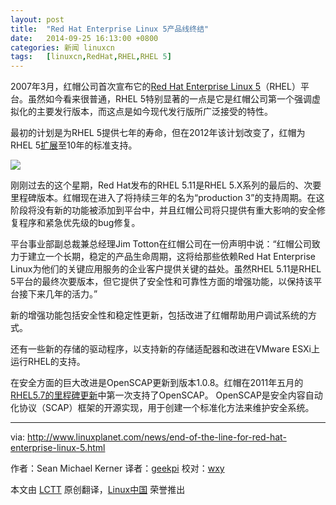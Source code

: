 ```yaml
---
layout: post
title:	"Red Hat Enterprise Linux 5产品线终结"
date:	2014-09-25 16:13:00 +0800 
categories:	新闻 linuxcn 
tags:	[linuxcn,RedHat,RHEL,RHEL 5]
---
```



2007年3月，红帽公司首次宣布它的[Red Hat Enterprise Linux 5](http://www.internetnews.com/ent-news/article.php/3665641)（RHEL）平台。虽然如今看来很普通，RHEL 5特别显著的一点是它是红帽公司第一个强调虚拟化的主要发行版本，而这点是如今现代发行版所广泛接受的特性。


最初的计划是为RHEL 5提供七年的寿命，但在2012年该计划改变了，红帽为RHEL 5[扩展](http://www.serverwatch.com/server-news/red-hat-extends-linux-support.html)至10年的标准支持。


![](/Asserts/Images//attachment/album/201409/25/141649u9jst5nsoj795mjn.jpg)


刚刚过去的这个星期，Red Hat发布的RHEL 5.11是RHEL 5.X系列的最后的、次要里程碑版本。红帽现在进入了将持续三年的名为“production 3”的支持周期。在这阶段将没有新的功能被添加到平台中，并且红帽公司将只提供有重大影响的安全修复程序和紧急优先级的bug修复。


平台事业部副总裁兼总经理Jim Totton在红帽公司在一份声明中说：“红帽公司致力于建立一个长期，稳定的产品生命周期，这将给那些依赖Red Hat Enterprise Linux为他们的关键应用服务的企业客户提供关键的益处。虽然RHEL 5.11是RHEL 5平台的最终次要版本，但它提供了安全性和可靠性方面的增强功能，以保持该平台接下来几年的活力。”


新的增强功能包括安全性和稳定性更新，包括改进了红帽帮助用户调试系统的方式。


还有一些新的存储的驱动程序，以支持新的存储适配器和改进在VMware ESXi上运行RHEL的支持。


在安全方面的巨大改进是OpenSCAP更新到版本1.0.8。红帽在2011年五月的[RHEL5.7的里程碑更新](http://www.internetnews.com/skerner/2011/05/red-hat-enterprise-linux-57-ad.html)中第一次支持了OpenSCAP。 OpenSCAP是安全内容自动化协议（SCAP）框架的开源实现，用于创建一个标准化方法来维护安全系统。




---


via: <http://www.linuxplanet.com/news/end-of-the-line-for-red-hat-enterprise-linux-5.html>


作者：Sean Michael Kerner 译者：[geekpi](https://github.com/geekpi) 校对：[wxy](https://github.com/wxy)


本文由 [LCTT](https://github.com/LCTT/TranslateProject) 原创翻译，[Linux中国](http://linux.cn/) 荣誉推出
